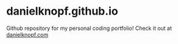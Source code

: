 # danielknopf.github.io
Github repository for my personal coding portfolio! Check it out at [danielknopf.com](https://www.danielknopf.com)
